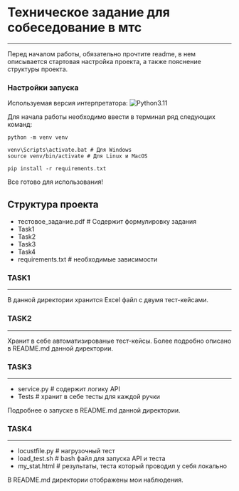 # Техническое задание для собеседование в мтс

***

Перед началом работы, обязательно прочтите readme, в нем описывается стартовая настройка проекта, а также пояснение структуры проекта.

### Настройки запуска

Используемая версия интерпретатора: 
![Python3.11](https://img.shields.io/badge/python-3.11-purple?style=flat&logo=python&link=https%3A%2F%2Fvk.com%2Fgtfo_gtfo_gtfo)

Для начала работы необходимо ввести в терминал ряд следующих команд:

```
python -m venv venv

venv\Scripts\activate.bat # Для Windows
source venv/bin/activate # Для Linux и MacOS

pip install -r requirements.txt

```

Все готово для использования!

## Структура проекта

- тестовое_задание.pdf # Содержит формулировку задания
- Task1
- Task2
- Task3
- Task4
- requirements.txt # необходимые зависимости 

### TASK1
***

В данной директории хранится Excel файл с двумя тест-кейсами.

### TASK2
***

Хранит в себе автоматизированые тест-кейсы. 
Более подробно описано в README.md данной директории.

### TASK3
***

- service.py # содержит логику API
- Tests # хранит в себе тесты для каждой ручки

Подробнее о запуске в README.md данной директории.

### TASK4
***

- locustfile.py # нагрузочный тест
- load_test.sh # bash файл для запуска API и теста
- my_stat.html # результаты, теста который проводил у себя локально

В README.md директории отображены мои наблюдения.